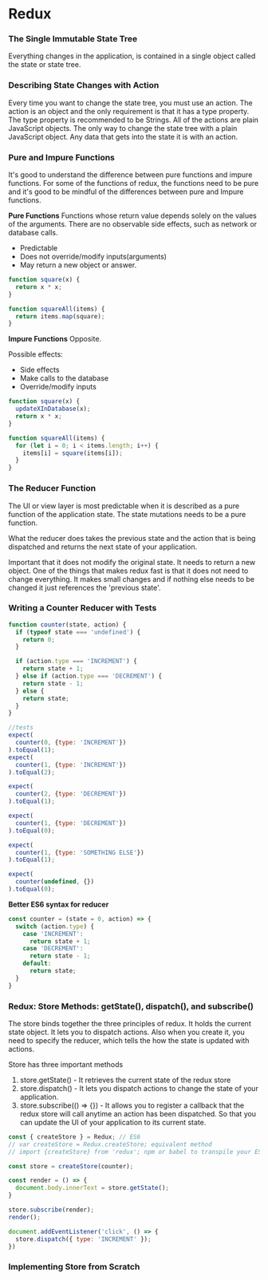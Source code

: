# Redux

### The Single Immutable State Tree

Everything changes in the application, is contained in a single object called the state or state tree.

### Describing State Changes with Action

Every time you want to change the state tree, you must use an action. The action is an object and the only requirement is that it has a type property. The type property is recommended to be Strings. All of the actions are plain JavaScript objects. The only way to change the state tree with a plain JavaScript object. Any data that gets into the state it is with an action.

### Pure and Impure Functions

It's good to understand the difference between pure functions and impure functions. For some of the functions of redux, the functions need to be pure and it's good to be mindful of the differences between pure and Impure functions.

__Pure Functions__  Functions whose return value depends solely on the values of the arguments. There are no observable side effects, such as network or database calls.

* Predictable
* Does not override/modify inputs(arguments)
* May return a new object or answer.

``` JavaScript
function square(x) {
  return x * x;
}

function squareAll(items) {
  return items.map(square);
}
```

__Impure Functions__ Opposite.

Possible effects:
* Side effects
* Make calls to the database
* Override/modify inputs

``` JavaScript
function square(x) {
  updateXInDatabase(x);
  return x * x;
}

function squareAll(items) {
  for (let i = 0; i < items.length; i++) {
    items[i] = square(items[i]);
  }
}
```

### The Reducer Function

The UI or view layer is most predictable when it is described as a pure function of the application state. The state mutations needs to be a pure function.

What the reducer does takes the previous state and the action that is being dispatched and returns the next state of your application.

Important that it does not modify the original state. It needs to return a new object. One of the things that makes redux fast is that it does not need to change everything. It makes small changes and if nothing else needs to be changed it just references the 'previous state'.

### Writing a Counter Reducer with Tests
``` Javascript
function counter(state, action) {
  if (typeof state === 'undefined') {
    return 0;
  }

  if (action.type === 'INCREMENT') {
    return state + 1;
  } else if (action.type === 'DECREMENT') {
    return state - 1;
  } else {
    return state;
  }
}

//tests
expect(
  counter(0, {type: 'INCREMENT'})
).toEqual(1);
expect(
  counter(1, {type: 'INCREMENT'})
).toEqual(2);

expect(
  counter(2, {type: 'DECREMENT'})
).toEqual(1);

expect(
  counter(1, {type: 'DECREMENT'})
).toEqual(0);

expect(
  counter(1, {type: 'SOMETHING ELSE'})
).toEqual(1);

expect(
  counter(undefined, {})
).toEqual(0);
```
__Better ES6 syntax for reducer__
``` JavaScript
const counter = (state = 0, action) => {
  switch (action.type) {
    case 'INCREMENT':
      return state + 1;
    case 'DECREMENT':
      return state - 1;
    default:
      return state;
  }
}
```

### Redux: Store Methods: getState(), dispatch(), and subscribe()

The store binds together the three principles of redux. It holds the current state object. It lets you to dispatch actions. Also when you create it, you need to specify the reducer, which tells the how the state is updated with actions.

Store has three important methods
1. store.getState() - It retrieves the current state of the redux store
2. store.dispatch() - It lets you dispatch actions to change the state of your application.
3. store.subscribe(() => {}) - It allows you to register a callback that the redux store will call anytime an action has been dispatched. So that you can update the UI of your application to its current state.

``` JavaScript
const { createStore } = Redux; // ES6
// var createStore = Redux.createStore; equivalent method
// import {createStore} from 'redux'; npm or babel to transpile your ES6

const store = createStore(counter);

const render = () => {
  document.body.innerText = store.getState();
}

store.subscribe(render);
render();

document.addEventListener('click', () => {
  store.dispatch({ type: 'INCREMENT' });
})
```

### Implementing Store from Scratch
